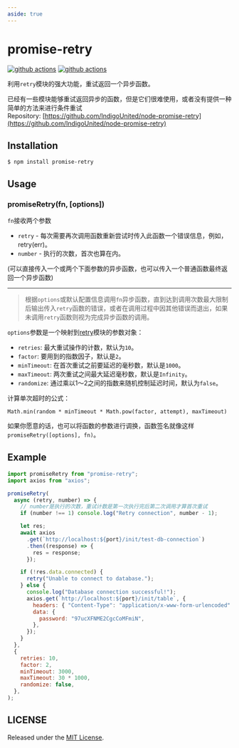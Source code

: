 ```yaml
---
aside: true
---
```


# promise-retry

<div style="display:flex; margin: 10px 0">
    <a href="https://npmjs.org/package/promise-retry"><img src="http://img.shields.io/npm/v/promise-retry.svg" alt="github actions"></a>
    <a style="margin-left: 4px;" href="https://npmjs.org/package/promise-retry"><img src="http://img.shields.io/npm/dm/promise-retry.svg" alt="github actions"></a>
</div>

利用`retry`模块的强大功能，重试返回一个异步函数。

已经有一些模块能够重试返回异步的函数，但是它们很难使用，或者没有提供一种简单的方法来进行条件重试<br/>
Repository: [https://github.com/IndigoUnited/node-promise-retry](https://github.com/IndigoUnited/node-promise-retry)

## Installation

`$ npm install promise-retry`

## Usage

### promiseRetry(fn, [options])

`fn`接收两个参数

- `retry` - 每次需要再次调用函数重新尝试时传入此函数一个错误信息，例如，retry(err)。
- `number` - 执行的次数，首次也算在内。

(可以直接传入一个或两个下面参数的异步函数，也可以传入一个普通函数最终返回一个异步函数)

---

> 根据`options`或默认配置信息调用`fn`异步函数，直到达到调用次数最大限制后输出传入`retry`函数的错误，或者在调用过程中因其他错误而退出，如果未调用`retry`函数则视为完成异步函数的调用。

[retry]: https://github.com/tim-kos/node-retry

`options`参数是一个映射到[retry]模块的参数对象：

- `retries`: 最大重试操作的计数，默认为`10`。
- `factor`: 要用到的指数因子，默认是`2`。
- `minTimeout`: 在首次重试之前要延迟的毫秒数，默认是`1000`。
- `maxTimeout`: 两次重试之间最大延迟毫秒数，默认是`Infinity`。
- `randomize`: 通过乘以1～2之间的指数来随机控制延迟时间，默认为`false`。

计算单次超时的公式：

```
Math.min(random * minTimeout * Math.pow(factor, attempt), maxTimeout)
```

如果你愿意的话，也可以将函数的参数进行调换，函数签名就像这样`promiseRetry([options], fn)`。

## Example

```js
import promiseRetry from "promise-retry";
import axios from "axios";

promiseRetry(
  async (retry, number) => {
    // number是执行的次数，重试计数是第一次执行完后第二次调用才算首次重试
    if (number !== 1) console.log("Retry connection", number - 1);

    let res;
    await axios
      .get(`http://localhost:${port}/init/test-db-connection`)
      .then((response) => {
        res = response;
      });

    if (!res.data.connected) {
      retry("Unable to connect to database.");
    } else {
      console.log("Database connection successful!");
      axios.get(`http://localhost:${port}/init/table`, {
        headers: { "Content-Type": "application/x-www-form-urlencoded" },
        data: {
          password: "97ucXFNME2CgcCoMFmiN",
        },
      });
    }
  },
  {
    retries: 10,
    factor: 2,
    minTimeout: 3000,
    maxTimeout: 30 * 1000,
    randomize: false,
  },
);
```

## LICENSE

[MIT License]: http://www.opensource.org/licenses/mit-license.php

Released under the [MIT License].
